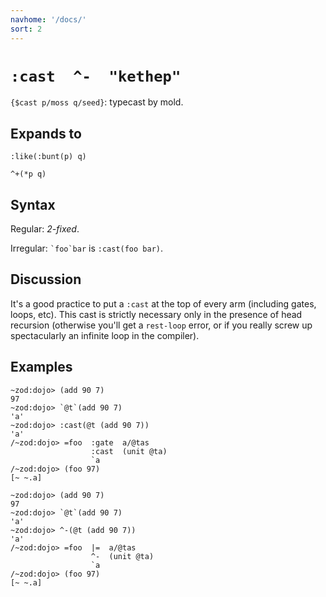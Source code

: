 ```yaml
---
navhome: '/docs/'
sort: 2
---
```


# `:cast  ^-  "kethep"`

`{$cast p/moss q/seed}`: typecast by mold.

## Expands to

    :like(:bunt(p) q)

    ^+(*p q)

## Syntax

Regular: *2-fixed*.

Irregular: `` `foo`bar `` is `:cast(foo bar)`.

## Discussion

It's a good practice to put a `:cast` at the top of every arm (including gates,
loops, etc). This cast is strictly necessary only in the presence of head
recursion (otherwise you'll get a `rest-loop` error, or if you really screw up
spectacularly an infinite loop in the compiler).

## Examples

    ~zod:dojo> (add 90 7)
    97
    ~zod:dojo> `@t`(add 90 7)
    'a'
    ~zod:dojo> :cast(@t (add 90 7))
    'a'
    /~zod:dojo> =foo  :gate  a/@tas
                      :cast  (unit @ta)
                      `a
    /~zod:dojo> (foo 97)
    [~ ~.a]

    ~zod:dojo> (add 90 7)
    97
    ~zod:dojo> `@t`(add 90 7)
    'a'
    ~zod:dojo> ^-(@t (add 90 7))
    'a'
    /~zod:dojo> =foo  |=  a/@tas
                      ^-  (unit @ta)
                      `a
    /~zod:dojo> (foo 97)
    [~ ~.a]
